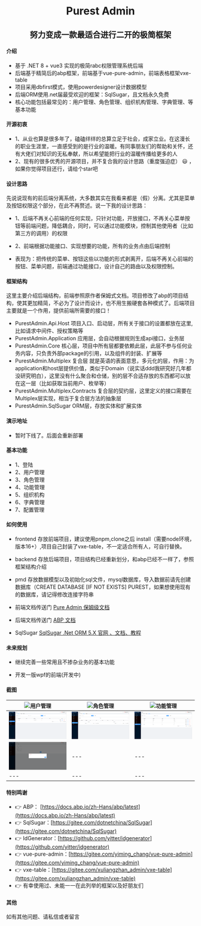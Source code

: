 <div align="center"><h1>Purest Admin</h1></div>
<div align="center"><h2>努力变成一款最适合进行二开的极简框架</h2></div>

#### 介绍
* 基于 .NET 8 + vue3 实现的极简rabc权限管理系统后端
* 后端基于精简后的abp框架，前端基于vue-pure-admin，前端表格框架vxe-table
* 项目采用dbfirst模式，使用powerdesigner设计数据模型
* 后端ORM使用.net届最受欢迎的框架：SqlSugar，且文档永久免费
* 核心功能包括最常见的：用户管理、角色管理、组织机构管理、字典管理、等基本功能

#### 开源初衷

* 1、从业也算是很多年了，磕磕绊绊的总算立足于社会，成家立业。在这漫长的职业生涯里，一直感受到的是行业的温暖。有同事朋友们的帮助和关怀，还有大佬们对知识的无私奉献，所以希望能把行业的温暖传播给更多的人
* 2、现有的很多优秀的开源项目，并不复合我的设计思路（重度强迫症） :smiley: ，如果你觉得项目还行，请给个star吧

#### 设计思路

先说说现有的前后端分离系统，大多数其实在我看来都是（假）分离。尤其是菜单及按钮权限这个部分，在此不再赘述。说一下我的设计思路：

* 1、后端不再关心前端的任何实现，只针对功能，开放接口，不再关心菜单按钮等前端问题，降低耦合，同时，可以通过功能模块，控制其他使用者（比如第三方的调用）的权限
* 2、前端根据功能接口、实现想要的功能，所有的业务点由后端控制

* 表现为：把传统的菜单、按钮这些以功能的形式剥离开，后端不再关心前端的按钮、菜单问题，前端通过功能接口，设计自己的路由以及权限控制。

#### 框架结构

这里主要介绍后端结构，前端参照原作者保姆式文档。项目修改了abp的项目结构，使其更加精简，不必为了设计而设计，也不用生搬硬套各种模式了。后端项目主要就是一个作用，提供前端所需要的接口！

* PurestAdmin.Api.Host  项目入口、启动层，所有关于接口的设置都放在这里,比如请求中间件、授权策略等
* PurestAdmin.Application 应用层，会自动根据规则生成api接口，业务层
* PurestAdmin.Core 核心层，项目中所有层都要依赖此层，此层不参与任何业务内容，只负责外部package的引用，以及组件的封装、扩展等
* PurestAdmin.Multiplex 复合层 就是英语的表面意思，多元化的层，作用：为application和host层提供价值，类似于Domain（说实话ddd我研究好几年都没研究明白），这里没有什么聚合和仓储，别的层不合适存放的东西都可以放在这一层（比如获取当前用户、枚举等）
* PurestAdmin.Multiplex.Contracts 复合层的契约层，这里定义的接口需要在Multiplex层实现，相当于复合层方法的抽象层
* PurestAdmin.SqlSugar ORM层，存放实体和扩展实体

#### 演示地址

- 暂时下线了。后面会重新部署

#### 基本功能

- 1、登陆
- 2、用户管理
- 3、角色管理
- 4、功能管理
- 5、组织机构
- 6、字典管理
- 7、配置管理

#### 如何使用
* frontend 存放前端项目，建议使用pnpm,clone之后 install（需要node环境，版本16+）,项目自己封装了vxe-table，不一定适合所有人，可自行替换。
* backend 存放后端项目，项目结构已经重新划分，和abp已经不一样了，参照框架结构介绍
* pmd 存放数据模型以及初始化sql文件，mysql数据库，导入数据前请先创建数据库（CREATE DATABASE [IF NOT EXISTS] PUREST，如果想使用现有的数据库，请记得修改连接字符串


* 前端文档传送门 [Pure Admin 保姆级文档](https://yiming_chang.gitee.io/pure-admin-doc/pages/introduction) 
* 后端文档传送门 [ABP 文档](https://docs.abp.io/zh-Hans/abp/latest/Tutorials/Todo/Index?UI=NG&DB=EF)
* SqlSugar [SqlSugar .Net ORM 5.X 官网 、文档、教程](https://www.donet5.com/Home/Doc)


#### 未来规划

- 继续完善一些常用且不掺杂业务的基本功能

- 开发一版wpf的前端(开发中)


#### 截图

| ![用户管理](https://foruda.gitee.com/images/1694076900312622994/8793fa24_1438846.png "屏幕截图")  | ![角色管理](https://foruda.gitee.com/images/1694076921535694292/7210560b_1438846.png "屏幕截图")  | ![功能管理](https://foruda.gitee.com/images/1694076933911129502/a26b87b3_1438846.png "屏幕截图")  |
|---|---|---|
| ![组织机构](frontend/src/assets/organization.png) | ![字典管理](frontend/src/assets/dict.png) | ![系统配置管理](frontend/src/assets/systemconfig.png) |
|![修改个人信息、密码](frontend/src/assets/userinfo.png)|---|---|
|---|---|---|

#### 特别鸣谢
- 👉 ABP：  [https://docs.abp.io/zh-Hans/abp/latest](https://docs.abp.io/zh-Hans/abp/latest)
- 👉 SqlSugar：[https://gitee.com/dotnetchina/SqlSugar](https://gitee.com/dotnetchina/SqlSugar)
- 👉 IdGenerator：[https://github.com/yitter/idgenerator](https://github.com/yitter/idgenerator)
- 👉 vue-pure-admin：[https://gitee.com/yiming_chang/vue-pure-admin](https://gitee.com/yiming_chang/vue-pure-admin)
- 👉 vxe-table：[https://gitee.com/xuliangzhan_admin/vxe-table](https://gitee.com/xuliangzhan_admin/vxe-table)
- 👉 有幸使用过、未能一一在此列举的框架以及好朋友们

#### 其他
如有其他问题、请私信或者留言
